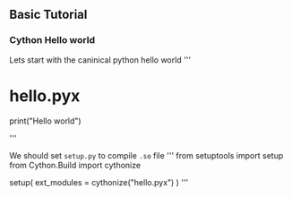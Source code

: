 ## Basic Tutorial

### Cython Hello world

Lets start with the caninical python hello world
'''
# hello.pyx
print("Hello world")

'''


We should set `setup.py` to compile `.so` file
'''
from setuptools import setup
from Cython.Build import cythonize

setup(
	ext_modules = cythonize("hello.pyx")
)
'''

